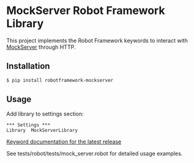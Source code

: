 # MockServer Robot Framework Library

This project implements the Robot Framework keywords to interact with [MockServer](http://www.mock-server.com/) through HTTP.

## Installation

```sh
$ pip install robotframework-mockserver
```

## Usage

Add library to settings section:

```
*** Settings ***
Library  MockServerLibrary
```

[Keyword documentation for the latest release](https://etsi-cti-admin.github.io/docs/robotframework-mockserver.html)

See tests/robot/tests/mock_server.robot for detailed usage examples.